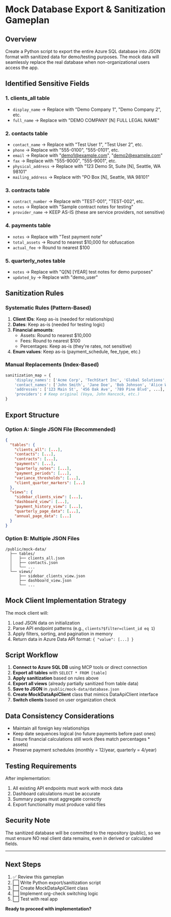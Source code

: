 # Mock Database Export & Sanitization Gameplan

## Overview
Create a Python script to export the entire Azure SQL database into JSON format with sanitized data for demo/testing purposes. The mock data will seamlessly replace the real database when non-organizational users access the app.

## Identified Sensitive Fields

### 1. **clients_all** table
- `display_name` → Replace with "Demo Company 1", "Demo Company 2", etc.
- `full_name` → Replace with "DEMO COMPANY [N] FULL LEGAL NAME"

### 2. **contacts** table  
- `contact_name` → Replace with "Test User 1", "Test User 2", etc.
- `phone` → Replace with "555-0100", "555-0101", etc.
- `email` → Replace with "demo1@example.com", "demo2@example.com"
- `fax` → Replace with "555-9000", "555-9001", etc.
- `physical_address` → Replace with "123 Demo St, Suite [N], Seattle, WA 98101"
- `mailing_address` → Replace with "PO Box [N], Seattle, WA 98101"

### 3. **contracts** table
- `contract_number` → Replace with "TEST-001", "TEST-002", etc.
- `notes` → Replace with "Sample contract notes for testing"
- `provider_name` → KEEP AS-IS (these are service providers, not sensitive)

### 4. **payments** table
- `notes` → Replace with "Test payment note"
- `total_assets` → Round to nearest $10,000 for obfuscation
- `actual_fee` → Round to nearest $100

### 5. **quarterly_notes** table
- `notes` → Replace with "Q[N] [YEAR] test notes for demo purposes"
- `updated_by` → Replace with "demo_user"

## Sanitization Rules

### Systematic Rules (Pattern-Based)
1. **Client IDs**: Keep as-is (needed for relationships)
2. **Dates**: Keep as-is (needed for testing logic)
3. **Financial amounts**: 
   - Assets: Round to nearest $10,000
   - Fees: Round to nearest $100
   - Percentages: Keep as-is (they're rates, not sensitive)
4. **Enum values**: Keep as-is (payment_schedule, fee_type, etc.)

### Manual Replacements (Index-Based)
```python
sanitization_map = {
    'display_names': ['Acme Corp', 'TechStart Inc', 'Global Solutions', 'Innovation Labs', ...],
    'contact_names': ['John Smith', 'Jane Doe', 'Bob Johnson', 'Alice Williams', ...],
    'addresses': ['123 Main St', '456 Oak Ave', '789 Pine Blvd', ...],
    'providers': # Keep original (Voya, John Hancock, etc.)
}
```

## Export Structure

### Option A: Single JSON File (Recommended)
```json
{
  "tables": {
    "clients_all": [...],
    "contacts": [...],
    "contracts": [...],
    "payments": [...],
    "quarterly_notes": [...],
    "payment_periods": [...],
    "variance_thresholds": [...],
    "client_quarter_markers": [...]
  },
  "views": {
    "sidebar_clients_view": [...],
    "dashboard_view": [...],
    "payment_history_view": [...],
    "quarterly_page_data": [...],
    "annual_page_data": [...]
  }
}
```

### Option B: Multiple JSON Files
```
/public/mock-data/
  ├── tables/
  │   ├── clients_all.json
  │   ├── contacts.json
  │   └── ...
  └── views/
      ├── sidebar_clients_view.json
      ├── dashboard_view.json
      └── ...
```

## Mock Client Implementation Strategy

The mock client will:
1. Load JSON data on initialization
2. Parse API endpoint patterns (e.g., `clients?$filter=client_id eq 1`)
3. Apply filters, sorting, and pagination in memory
4. Return data in Azure Data API format: `{ "value": [...] }`

## Script Workflow

1. **Connect to Azure SQL DB** using MCP tools or direct connection
2. **Export all tables** with `SELECT * FROM [table]`
3. **Apply sanitization** based on rules above
4. **Export all views** (already partially sanitized from table data)
5. **Save to JSON** in `/public/mock-data/database.json`
6. **Create MockDataApiClient** class that mimics DataApiClient interface
7. **Switch clients** based on user organization check

## Data Consistency Considerations

- Maintain all foreign key relationships
- Keep date sequences logical (no future payments before past ones)
- Ensure financial calculations still work (fees match percentages * assets)
- Preserve payment schedules (monthly = 12/year, quarterly = 4/year)

## Testing Requirements

After implementation:
1. All existing API endpoints must work with mock data
2. Dashboard calculations must be accurate
3. Summary pages must aggregate correctly
4. Export functionality must produce valid files

## Security Note
The sanitized database will be committed to the repository (public), so we must ensure NO real client data remains, even in derived or calculated fields.

---

## Next Steps
1. ✅ Review this gameplan
2. ⬜ Write Python export/sanitization script
3. ⬜ Create MockDataApiClient class
4. ⬜ Implement org-check switching logic
5. ⬜ Test with real app

**Ready to proceed with implementation?**